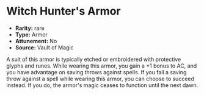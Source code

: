 
# Witch Hunter's Armor

* **Rarity:** rare
* **Type:** Armor
* **Attunement:** No
* **Source:** Vault of Magic


A suit of this armor is typically etched or embroidered with protective glyphs and runes. While wearing this armor, you gain a +1 bonus to AC, and you have advantage on saving throws against spells. If you fail a saving throw against a spell while wearing this armor, you can choose to succeed instead. If you do, the armor's magic ceases to function until the next dawn.
